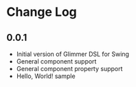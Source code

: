 # Change Log

## 0.0.1

- Initial version of Glimmer DSL for Swing
- General component support
- General component property support
- Hello, World! sample
